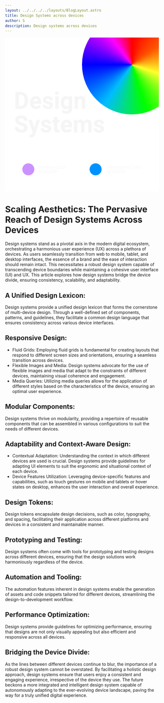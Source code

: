 ```yaml
---
layout: ../../../../layouts/BlogLayout.astro
title: Design Systems across devices
author: S
description: Design systems across devices
---
```


![Design Systems](../../../../../assets/design-systems-across-devices.png)

# Scaling Aesthetics: The Pervasive Reach of Design Systems Across Devices

Design systems stand as a pivotal axis in the modern digital ecosystem, orchestrating a harmonious user experience (UX) across a plethora of devices. As users seamlessly transition from web to mobile, tablet, and desktop interfaces, the essence of a brand and the ease of interaction should remain intact. This necessitates a robust design system capable of transcending device boundaries while maintaining a cohesive user interface (UI) and UX. This article explores how design systems bridge the device divide, ensuring consistency, scalability, and adaptability.

## A Unified Design Lexicon:

Design systems provide a unified design lexicon that forms the cornerstone of multi-device design. Through a well-defined set of components, patterns, and guidelines, they facilitate a common design language that ensures consistency across various device interfaces.

## Responsive Design:

- Fluid Grids: Employing fluid grids is fundamental for creating layouts that respond to different screen sizes and orientations, ensuring a seamless transition across devices.
- Flexible Images and Media: Design systems advocate for the use of flexible images and media that adapt to the constraints of different devices, maintaining visual coherence and engagement.
- Media Queries: Utilizing media queries allows for the application of different styles based on the characteristics of the device, ensuring an optimal user experience.

## Modular Components:

Design systems thrive on modularity, providing a repertoire of reusable components that can be assembled in various configurations to suit the needs of different devices.

## Adaptability and Context-Aware Design:

- Contextual Adaptation: Understanding the context in which different devices are used is crucial. Design systems provide guidelines for adapting UI elements to suit the ergonomic and situational context of each device.
- Device Features Utilization: Leveraging device-specific features and capabilities, such as touch gestures on mobile and tablets or hover states on desktop, enhances the user interaction and overall experience.

## Design Tokens:

Design tokens encapsulate design decisions, such as color, typography, and spacing, facilitating their application across different platforms and devices in a consistent and maintainable manner.

## Prototyping and Testing:

Design systems often come with tools for prototyping and testing designs across different devices, ensuring that the design solutions work harmoniously regardless of the device.

## Automation and Tooling:

The automation features inherent in design systems enable the generation of assets and code snippets tailored for different devices, streamlining the design-to-development workflow.

## Performance Optimization:

Design systems provide guidelines for optimizing performance, ensuring that designs are not only visually appealing but also efficient and responsive across all devices.

## Bridging the Device Divide:

As the lines between different devices continue to blur, the importance of a robust design system cannot be overstated. By facilitating a holistic design approach, design systems ensure that users enjoy a consistent and engaging experience, irrespective of the device they use. The future beckons a more integrated and intelligent design system capable of autonomously adapting to the ever-evolving device landscape, paving the way for a truly unified digital experience.